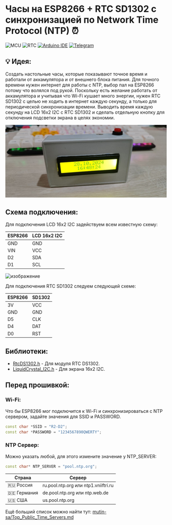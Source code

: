 # Часы на ESP8266 + RTC SD1302 с синхронизацией по Network Time Protocol (NTP) :alarm_clock:

![MCU](https://img.shields.io/badge/MCU-ESP8266-476695)
![RTC](https://img.shields.io/badge/RTC-SD1302-476695)
[![Arduino IDE](https://img.shields.io/badge/Arduino_IDE-%3E=2.3.3-008184?logo=arduino)](https://www.arduino.cc/en/software)
[![Telegram](https://img.shields.io/badge/Telegram-@devSokolovsky-26A5E4?logo=telegram&logoColor=FFFFFF)](https://t.me/devSokolovsky)

## :bulb: Идея:

Создать настольные часы, которые показывают точное время и работали от аккамулятора и от внешнего блока питания. Для точного времени нужен интернет для работы с NTP, выбор пал на ESP8266 потому что волялся под рукой. Поскольку есть желание работать от аккамулятора и учитывая что Wi-Fi кушает много энергии, нужен RTC SD1302 с целью не ходить в интернет каждую секунду, а только для периодической синхронизации времени. Выводить время каждую секунду на LCD 16x2 I2C с RTC SD1302 и сделать отдельную кнопку для отключения подсветки экрана в целях экономии.

![Demo](/media/preview.jpg)


## Схема подключения:

Для подключения LCD 16x2 I2C задействуем всем известную схему:

| ESP8266 | LCD 16x2 I2C |
|---------|--------------|
| GND     | GND          |
| VIN     | VCC          |
| D2      | SDA          |
| D1      | SCL          |

![изображение](https://github.com/user-attachments/assets/5472c256-737c-49ab-827d-fb657a531a46)

Для подключения RTC SD1302 следуем следующей схеме:

| ESP8266 | SD1302 |
|---------|--------|
| 3V      | VCC    |
| GND     | GND    |
| D5      | CLK    |
| D4      | DAT    |
| D0      | RST    |

## Библиотеки:

* [RtcDS1302.h](https://github.com/Treboada/Ds1302) - Для модуля RTC DS1302.
* [LiquidCrystal_I2C.h](https://gitlab.com/tandembyte/LCD_I2C) - Для экрана 16x2 I2C.

## Перед прошивкой:

### Wi-Fi:

Что бы ESP8266 мог подключится к Wi-Fi и синхронизироваться с NTP сервером, задайте значения для SSID и PASSWORD.

```c++
const char *SSID = "R2-D2";
const char *PASSWORD = "1234567890QWERTY";
```
### NTP Сервер:

Можно указать любой, для этого измените значение у NTP_SERVER:

```c++
const char* NTP_SERVER = "pool.ntp.org";
```

| Страна        | Сервер                               |
|---------------|--------------------------------------|
| :ru: Россия   | ru.pool.ntp.org или ntp1.vniiftri.ru |
| :de: Германия | de.pool.ntp.org или ntp.web.de       |
| :us: США      | us.pool.ntp.org                      |

Ещё больший список можно найти тут: [mutin-sa/Top_Public_Time_Servers.md](https://gist.github.com/mutin-sa/eea1c396b1e610a2da1e5550d94b0453)
